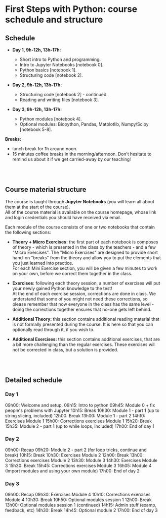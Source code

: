# First Steps with Python: course schedule and structure

## Schedule

* **Day 1, 9h-12h, 13h-17h:**
  * Short intro to Python and programming.
  * Intro to Jupyter Notebooks [notebook 0].
  * Python basics [notebook 1].
  * Structuring code [notebook 2].

* **Day 2, 9h-12h, 13h-17h:**
  * Structuring code [notebook 2] - continued.
  * Reading and writing files [notebook 3].

* **Day 3, 9h-12h, 13h-17h:**
  * Python modules [notebook 4].
  * Optional modules: Biopython, Pandas, Matplotlib, Numpy/Scipy
    [notebook 5-8].

**Breaks:**

* lunch break for 1h around noon.
* 15 minutes coffee breaks in the morning/afternoon. Don't hesitate to
  remind us about it if we get carried-away by our teaching!

<br>
<br>

## Course material structure

The course is taught through **Jupyter Notebooks** (you will learn all about
them at the start of the course).  
All of the course material is available on the course homepage, whose link
and login credentials you should have received via email.

Each module of the course consists of one or two notebooks that contain the
following sections:

* **Theory + Micro Exercises:**
  the first part of each notebook is composes of theory - which is presented
  in the class by the teachers - and a few "Micro Exercises".
  The "Micro Exercises" are  designed to provide short hand-on "breaks" from
  the theory and allow you to put the elements that you just learned into
  practice.  
  For each Mini Exercise section, you will be given a few minutes to work on
  your own, before we correct them together in the class.
  
* **Exercises:**
  following each theory session, a number of exercises will put your newly
  gained Python knowledge to the test!  
  At the end of each exercise session, corrections are done in class. We
  understand that some of you might not need these corrections, so please
  remember that now everyone in the class has the same level - doing the
  corrections together ensures that no-one gets left behind.

* **Additional Theory:**
  this section contains additional reading material that is not formally
  presented during the course. It is here so that you can optionally read
  through it, if you wish to.

* **Additional Exercises:**
  this section contains additional exercises, that are a bit more challenging
  than the regular exercises. These exercises will not be corrected in class,
  but a solution is provided.

<br>
<br>

  
## Detailed schedule

### Day 1

09h00: Welcome and setup.
09h15: Intro to python
09h45: Module 0 + fix people's problems with Jupyter
10h15: Break
10h30: Module 1 - part 1 (up to string slicing, included)
12h00: Break
13h00: Module 1 - part 2
14h10: Exercises Module 1
15h00: Corrections exercises Module 1
15h20: Break
15h35: Module 2 - part 1 (up to while loops, included)
17h00: End of day 1

### Day 2

09h00: Recap
09h20: Module 2 - part 2 (for loop tricks, continue and break)
10h15: Break
10h30: Exercises Module 2
12h00: Break
13h00: Corrections exercises Module 2
13h30: Module 3
14h30: Exercises Module 3
15h30: Break
15h45: Corrections exercises Module 3
16h05: Module 4 (Import modules and using your own module)
17h00: End of day 2

### Day 3

09h00: Recap
09h30: Exercises Module 4
10h10: Corrections exercises Module 4
10h30: Break
10h50: Optional modules session 1
12h00: Break
13h00: Optional modules session 1 (continued)
14h15: Admin stuff (examp, feedback, etc)
14h30: Break
14h45: Optional module 2
17h00: End of day 3


